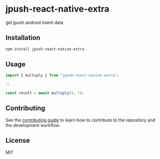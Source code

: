 # jpush-react-native-extra

get jpush android intent data

## Installation

```sh
npm install jpush-react-native-extra
```

## Usage

```js
import { multiply } from "jpush-react-native-extra";

// ...

const result = await multiply(3, 7);
```

## Contributing

See the [contributing guide](CONTRIBUTING.md) to learn how to contribute to the repository and the development workflow.

## License

MIT
